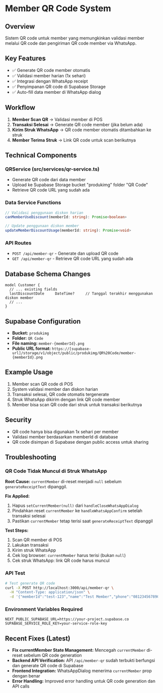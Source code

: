 # Member QR Code System

## Overview
Sistem QR code untuk member yang memungkinkan validasi member melalui QR code dan pengiriman QR code member via WhatsApp.

## Key Features
- ✅ Generate QR code member otomatis
- ✅ Validasi member harian (1x sehari)
- ✅ Integrasi dengan WhatsApp receipt
- ✅ Penyimpanan QR code di Supabase Storage
- ✅ Auto-fill data member di WhatsApp dialog

## Workflow
1. **Member Scan QR** → Validasi member di POS
2. **Transaksi Selesai** → Generate QR code member (jika belum ada)
3. **Kirim Struk WhatsApp** → QR code member otomatis ditambahkan ke struk
4. **Member Terima Struk** → Link QR code untuk scan berikutnya

## Technical Components

### QRService (src/services/qr-service.ts)
- Generate QR code dari data member
- Upload ke Supabase Storage bucket "produkimg" folder "QR Code"
- Retrieve QR code URL yang sudah ada

### Data Service Functions
```typescript
// Validasi penggunaan diskon harian
canMemberUseDiscount(memberId: string): Promise<boolean>

// Update penggunaan diskon member
updateMemberDiscountUsage(memberId: string): Promise<void>
```

### API Routes
- `POST /api/member-qr` - Generate dan upload QR code
- `GET /api/member-qr` - Retrieve QR code URL yang sudah ada

## Database Schema Changes
```prisma
model Customer {
  // ... existing fields
  lastDiscountDate     DateTime?     // Tanggal terakhir menggunakan diskon member
  // ...
}
```

## Supabase Configuration
- **Bucket:** `produkimg`
- **Folder:** `QR Code`
- **File naming:** `member-{memberId}.png`
- **Public URL format:** `https://[supabase-url]/storage/v1/object/public/produkimg/QR%20Code/member-{memberId}.png`

## Example Usage
1. Member scan QR code di POS
2. System validasi member dan diskon harian
3. Transaksi selesai, QR code otomatis tergenerate
4. Struk WhatsApp dikirim dengan link QR code member
5. Member bisa scan QR code dari struk untuk transaksi berikutnya

## Security
- QR code hanya bisa digunakan 1x sehari per member
- Validasi member berdasarkan memberId di database
- QR code disimpan di Supabase dengan public access untuk sharing

## Troubleshooting

### QR Code Tidak Muncul di Struk WhatsApp
**Root Cause:** `currentMember` di-reset menjadi `null` sebelum `generateReceiptText` dipanggil.

**Fix Applied:**
1. Hapus `setCurrentMember(null)` dari `handleCloseWhatsAppDialog`
2. Pindahkan reset `currentMember` ke `handleWhatsAppConfirm` setelah transaksi selesai
3. Pastikan `currentMember` tetap terisi saat `generateReceiptText` dipanggil

**Test Steps:**
1. Scan QR member di POS
2. Lakukan transaksi
3. Kirim struk WhatsApp
4. Cek log browser: `currentMember` harus terisi (bukan `null`)
5. Cek struk WhatsApp: link QR code harus muncul

### API Test
```bash
# Test generate QR code
curl -X POST http://localhost:3000/api/member-qr \
  -H "Content-Type: application/json" \
  -d '{"memberId":"test-123","name":"Test Member","phone":"081234567890"}'
```

### Environment Variables Required
```env
NEXT_PUBLIC_SUPABASE_URL=https://your-project.supabase.co
SUPABASE_SERVICE_ROLE_KEY=your-service-role-key
```

## Recent Fixes (Latest)
- **Fix currentMember State Management:** Mencegah `currentMember` di-reset sebelum QR code generation
- **Backend API Verification:** API `/api/member-qr` sudah terbukti berfungsi dan generate QR code di Supabase
- **Frontend Integration:** WhatsAppDialog menerima `currentMember` prop dengan benar
- **Error Handling:** Improved error handling untuk QR code generation dan API calls 